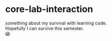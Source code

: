 # core-lab-interaction
something about my survival with learning code. <br>
Hopefully I can survive this semester.  <br>
:scream: 